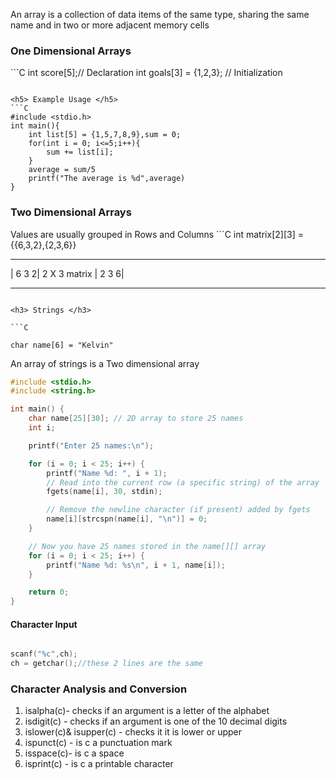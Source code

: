 An array is a collection of data items of the same type, sharing the same name and in two or more adjacent memory cells

<h3>One Dimensional Arrays</h3>
```C
int score[5];// Declaration
int goals[3] = {1,2,3}; // Initialization 

```

<h5> Example Usage </h5>
```C
#include <stdio.h>
int main(){
	int list[5] = {1,5,7,8,9},sum = 0;
	for(int i = 0; i<=5;i++){
		sum += list[i];
	}
	average = sum/5
	printf("The average is %d",average)
}
```

<h3>Two Dimensional Arrays </h3>
Values are usually grouped in Rows and Columns
```C
int matrix[2][3] = {{6,3,2},{2,3,6}}

--   -- 
| 6 3 2|  2 X 3 matrix
| 2 3 6|
__   __
```

<h3> Strings </h3>

```C

char name[6] = "Kelvin"
```

An array of strings is a Two dimensional array

```C
#include <stdio.h>
#include <string.h>

int main() {
    char name[25][30]; // 2D array to store 25 names
    int i;

    printf("Enter 25 names:\n");

    for (i = 0; i < 25; i++) {
        printf("Name %d: ", i + 1);
        // Read into the current row (a specific string) of the array
        fgets(name[i], 30, stdin); 

        // Remove the newline character (if present) added by fgets
        name[i][strcspn(name[i], "\n")] = 0; 
    }

    // Now you have 25 names stored in the name[][] array
    for (i = 0; i < 25; i++) {
        printf("Name %d: %s\n", i + 1, name[i]);
    }

    return 0;
}

```

<h4>Character Input</h4>

```C

scanf("%c",ch);
ch = getchar();//these 2 lines are the same
```

<h3>Character Analysis and Conversion</h4>

1. isalpha(c)- checks if an argument is a letter of the alphabet
2. isdigit(c) - checks if an argument is one of the 10 decimal digits
3. islower(c)& isupper(c) - checks it it is lower or upper
4. ispunct(c) - is c a punctuation mark
5. isspace(c)- is c a space
6. isprint(c) - is c a printable character